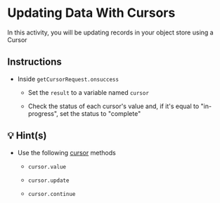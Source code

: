 # Updating Data With Cursors

In this activity, you will be updating records in your object store using a Cursor

## Instructions

- Inside `getCursorRequest.onsuccess`

  - Set the `result` to a variable named `cursor`

  - Check the status of each cursor's value and, if it's equal to "in-progress", set the status to "complete"

## 💡 Hint(s)

- Use the following [cursor](https://developer.mozilla.org/en-US/docs/Web/API/IDBCursor) methods

  - `cursor.value`

  - `cursor.update`

  - `cursor.continue`
